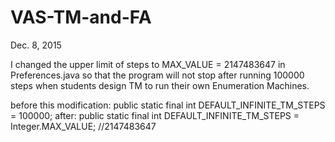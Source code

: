 # VAS-TM-and-FA

Dec. 8, 2015

I changed the upper limit of steps to MAX_VALUE = 2147483647 in Preferences.java so that the program will not stop after running 100000 steps when students design TM to run their own Enumeration Machines.

before this modification: public static final int DEFAULT_INFINITE_TM_STEPS = 100000;
after: public static final  int DEFAULT_INFINITE_TM_STEPS = Integer.MAX_VALUE; //2147483647
